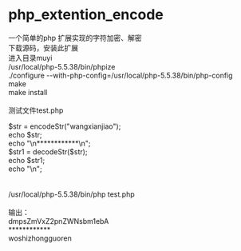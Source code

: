# php_extention_encode
一个简单的php 扩展实现的字符加密、解密<br>
下载源码，安装此扩展<br>
进入目录muyi<br>
/usr/local/php-5.5.38/bin/phpize <br>
./configure --with-php-config=/usr/local/php-5.5.38/bin/php-config <br>
make <br>
make install<br>
<br>
测试文件test.php<br>
<?php<br>
$str = encodeStr("wangxianjiao");<br>
echo $str;<br>
echo "\n************\n";<br>
$str1 = decodeStr($str);<br>
echo $str1;<br>
echo "\n";<br>
<br>
<br>
/usr/local/php-5.5.38/bin/php test.php <br>
<br>
输出：<br>
dmpsZmVxZ2pnZWNsbm1ebA<br>
************<br>
woshizhongguoren<br>
